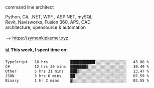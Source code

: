 command line architect

Python, C#, .NET, WPF , ASP.NET, mySQL <br>
Revit, Navisworks, Fusion 360, APS, CAD <br>
architecture, opensource & automation<br>
<br>
--> https://symonkipkemei.xyz

#### 📊 This week, I spent time on:
<!--START_SECTION:waka-->

```txt
TypeScript   18 hrs          ███████████░░░░░░░░░░░░░░   43.88 %
C#           12 hrs 30 mins  ███████▓░░░░░░░░░░░░░░░░░   30.49 %
Other        5 hrs 31 mins   ███▒░░░░░░░░░░░░░░░░░░░░░   13.47 %
JSON         3 hrs 6 mins    ██░░░░░░░░░░░░░░░░░░░░░░░   07.59 %
Binary       1 hr 2 mins     ▓░░░░░░░░░░░░░░░░░░░░░░░░   02.55 %
```

<!--END_SECTION:waka-->

